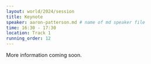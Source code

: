 ```yaml
---
layout: world/2024/session
title: Keynote
speaker: aaron-patterson.md # name of md speaker file
time: 16:30 - 17:30
location: Track 1
running_order: 12
---
```


More information coming soon.
